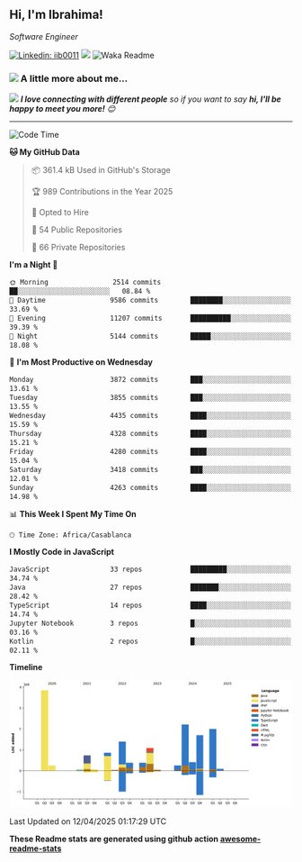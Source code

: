 <h2>Hi, I'm Ibrahima! </h2>
<p><em>Software Engineer 
</em></p>


[![Linkedin: iib0011](https://img.shields.io/badge/-iib0011-blue?style=flat-square&logo=Linkedin&logoColor=white&link=https://www.linkedin.com/in/iib0011/)](https://www.linkedin.com/in/iib0011/)
![](https://visitor-badge.glitch.me/badge?page_id=iib0011)
![Waka Readme](https://github.com/iib0011/iib0011/workflows/Waka%20Readme/badge.svg)


### <img src="https://media.giphy.com/media/VgCDAzcKvsR6OM0uWg/giphy.gif" width="50"> A little more about me...  


<img src="https://media.giphy.com/media/LnQjpWaON8nhr21vNW/giphy.gif" width="60"> <em><b>I love connecting with different people</b> so if you want to say <b>hi, I'll be happy to meet you more!</b> 😊</em>

---
<!--START_SECTION:waka-->
![Code Time](http://img.shields.io/badge/Code%20Time-4%2C682%20hrs%2023%20mins-blue)

**🐱 My GitHub Data** 

> 📦 361.4 kB Used in GitHub's Storage 
 > 
> 🏆 989 Contributions in the Year 2025
 > 
> 💼 Opted to Hire
 > 
> 📜 54 Public Repositories 
 > 
> 🔑 66 Private Repositories 
 > 
**I'm a Night 🦉** 

```text
🌞 Morning                2514 commits        ██░░░░░░░░░░░░░░░░░░░░░░░   08.84 % 
🌆 Daytime                9586 commits        ████████░░░░░░░░░░░░░░░░░   33.69 % 
🌃 Evening                11207 commits       ██████████░░░░░░░░░░░░░░░   39.39 % 
🌙 Night                  5144 commits        █████░░░░░░░░░░░░░░░░░░░░   18.08 % 
```
📅 **I'm Most Productive on Wednesday** 

```text
Monday                   3872 commits        ███░░░░░░░░░░░░░░░░░░░░░░   13.61 % 
Tuesday                  3855 commits        ███░░░░░░░░░░░░░░░░░░░░░░   13.55 % 
Wednesday                4435 commits        ████░░░░░░░░░░░░░░░░░░░░░   15.59 % 
Thursday                 4328 commits        ████░░░░░░░░░░░░░░░░░░░░░   15.21 % 
Friday                   4280 commits        ████░░░░░░░░░░░░░░░░░░░░░   15.04 % 
Saturday                 3418 commits        ███░░░░░░░░░░░░░░░░░░░░░░   12.01 % 
Sunday                   4263 commits        ████░░░░░░░░░░░░░░░░░░░░░   14.98 % 
```


📊 **This Week I Spent My Time On** 

```text
🕑︎ Time Zone: Africa/Casablanca
```

**I Mostly Code in JavaScript** 

```text
JavaScript               33 repos            █████████░░░░░░░░░░░░░░░░   34.74 % 
Java                     27 repos            ███████░░░░░░░░░░░░░░░░░░   28.42 % 
TypeScript               14 repos            ████░░░░░░░░░░░░░░░░░░░░░   14.74 % 
Jupyter Notebook         3 repos             █░░░░░░░░░░░░░░░░░░░░░░░░   03.16 % 
Kotlin                   2 repos             █░░░░░░░░░░░░░░░░░░░░░░░░   02.11 % 
```



**Timeline**

![Lines of Code chart](https://raw.githubusercontent.com/iib0011/iib0011/master/assets/bar_graph.png)


 Last Updated on 12/04/2025 01:17:29 UTC
<!--END_SECTION:waka-->

**These Readme stats are generated using github action [awesome-readme-stats](https://github.com/iib0011/waka-readme-stats)**
